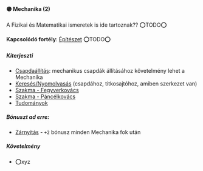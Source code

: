 #### 🟣 Mechanika (2)

A Fizikai és Matematikai ismeretek is ide tartoznak?? ⭕TODO⭕

**Kapcsolódó fortély**: [Építészet](epiteszet.md) ⭕TODO⭕

##### Kiterjeszti
- [Csapdaállítás](../kepzettsegek/csapdaallitas.md): mechanikus csapdák állításához követelmény lehet a Mechanika
- [Keresés/Nyomolvasás](kereses_nyomolvasas.md) (csapdához, titkosajtóhoz, amiben szerkezet van)
- [Szakma - Fegyverkovács](../kepzettsegek/szakma.md)
- [Szakma - Páncélkovács](../kepzettsegek/szakma.md)
- [Tudományok](../kepzettsegek/tudomanyok.md)

##### Bónuszt ad erre:
- [Zárnyitás](../kepzettsegek/zarnyitas.md) - `+2` bónusz minden Mechanika fok után

##### Követelmény
- ⭕xyz
